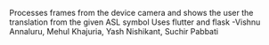 Processes frames from the device camera and shows the user the translation from the given ASL symbol
Uses flutter and flask
-Vishnu Annaluru, Mehul Khajuria, Yash Nishikant, Suchir Pabbati
